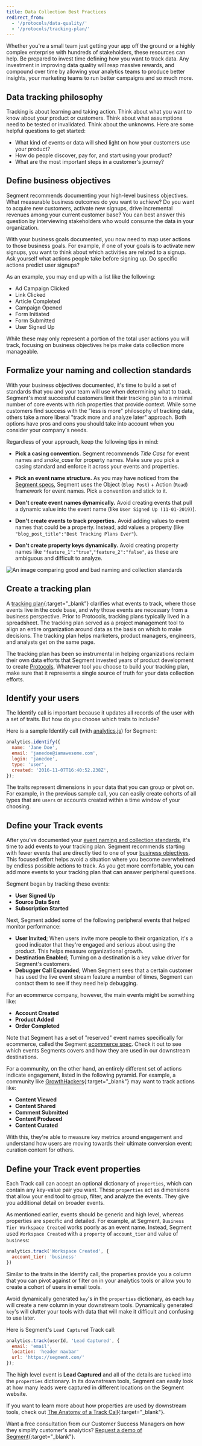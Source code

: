 ```yaml
---
title: Data Collection Best Practices
redirect_from:
  - '/protocols/data-quality/'
  - '/protocols/tracking-plan/'
---
```


 Whether you're a small team just getting your app off the ground or a highly complex enterprise with hundreds of stakeholders, these resources can help. Be prepared to invest time defining how you want to track data. Any investment in improving data quality will reap massive rewards, and compound over time by allowing your analytics teams to produce better insights, your marketing teams to run better campaigns and so much more.

## Data tracking philosophy

Tracking is about learning and taking action. Think about what you want to know about your product or customers. Think about what assumptions need to be tested or invalidated. Think about the unknowns. Here are some helpful questions to get started:

* What kind of events or data will shed light on how your customers use your product?
* How do people discover, pay for, and start using your product?
* What are the most important steps in a customer's journey?

## Define business objectives

Segment recommends documenting your high-level business objectives. What measurable business outcomes do you want to achieve? Do you want to acquire new customers, activate new signups, drive incremental revenues among your current customer base? You can best answer this question by interviewing stakeholders who would consume the data in your organization.

With your business goals documented, you now need to map user actions to those business goals. For example, if one of your goals is to activate new signups, you want to think about which activities are related to a signup. Ask yourself what actions people take before signing up. Do specific actions predict user signups?

As an example, you may end up with a list like the following:

* Ad Campaign Clicked
* Link Clicked
* Article Completed
* Campaign Opened
* Form Initiated
* Form Submitted
* User Signed Up

 While these may only represent a portion of the total user actions you will track, focusing on business objectives helps make data collection more manageable.


## Formalize your naming and collection standards

With your business objectives documented, it's time to build a set of standards that you and your team will use when determining what to track. Segment's most successful customers limit their tracking plan to a minimal number of core events with rich properties that provide context. While some customers find success with the "less is more" philosophy of tracking data, others take a more liberal "track more and analyze later" approach. Both options have pros and cons you should take into account when you consider your company's needs.

Regardless of your approach, keep the following tips in mind:

* **Pick a casing convention.** Segment recommends _Title Case_ for event names and _snake_case_ for property names. Make sure you pick a casing standard and enforce it across your events and properties.

* **Pick an event name structure.** As you may have noticed from the [Segment specs](/docs/connections/spec/semantic/), Segment uses the Object (`Blog Post`) + Action (`Read`) framework for event names. Pick a convention and stick to it.

* **Don't create event names dynamically.** Avoid creating events that pull a dynamic value into the event name (like `User Signed Up (11-01-2019)`).

* **Don't create events to track properties.** Avoid adding values to event names that could be a property. Instead, add values a property (like `"blog_post_title":"Best Tracking Plans Ever"`).

* **Don't create property keys dynamically.** Avoid creating property names like `"feature_1":"true"`,`"feature_2":"false"`, as these are ambiguous and difficult to analyze.

![An image comparing good and bad naming and collection standards](../images/asset_nVdJ3ZyA.png)

## Create a tracking plan

A [tracking plan](https://www.twilio.com/en-us/blog/insights/what-is-a-tracking-plan){:target="_blank”} clarifies what events to track, where those events live in the code base, and why those events are necessary from a business perspective. Prior to Protocols, tracking plans typically lived in a spreadsheet. The tracking plan served as a project management tool to align an entire organization around data as the basis on which to make decisions. The tracking plan helps marketers, product managers, engineers, and analysts get on the same page.

The tracking plan has been so instrumental in helping organizations reclaim their own data efforts that Segment invested years of product development to create [Protocols](/docs/protocols/). Whatever tool you choose to build your tracking plan, make sure that it represents a single source of truth for your data collection efforts.

## Identify your users

The Identify call is important because it updates all records of the user with a set of traits. But how do you choose which traits to include?

Here is a sample Identify call (with [analytics.js](/docs/connections/sources/catalog/libraries/website/javascript/)) for Segment:

```js
analytics.identify({
  name: 'Jane Doe',
  email: 'janedoe@iamawesome.com',
  login: 'janedoe',
  type: 'user',
  created: '2016-11-07T16:40:52.238Z',
});
```

The traits represent dimensions in your data that you can group or pivot on. For example, in the previous sample call, you can easily create cohorts of all types that are `users` or accounts created within a time window of your choosing.

## Define your Track events

After you've documented your [event naming and collection standards](/docs/protocols/tracking-plan/best-practices/#formalize-your-naming-and-collection-standards), it's time to add events to your tracking plan. Segment recommends starting with fewer events that are directly tied to one of your [business objectives](/docs/protocols/tracking-plan/best-practices/#define-business-objectives). This focused effort helps avoid a situation where you become overwhelmed by endless possible actions to track. As you get more comfortable, you can add more events to your tracking plan that can answer peripheral questions.

Segment began by tracking these events:
- **User Signed Up**
- **Source Data Sent**
- **Subscription Started**


Next, Segment added some of the following peripheral events that helped monitor performance:
- **User Invited**;
   When users invite more people to their organization, it's a good indicator that they're engaged and serious about using the product. This helps measure organizational growth.
- **Destination Enabled**;
   Turning on a destination is a key value driver for Segment's customers.
- **Debugger Call Expanded**;
   When Segment sees that a certain customer has used the live event stream feature a number of times, Segment can contact them to see if they need help debugging.


For an ecommerce company, however, the main events might be something like:

- **Account Created**
- **Product Added**
- **Order Completed**


Note that Segment has a set of "reserved" event names specifically for ecommerce, called the Segment [ecommerce spec](https://segment.com/docs/connections/spec/ecommerce/v2). Check it out to see which events Segments covers and how they are used in our downstream destinations.

For a community, on the other hand, an entirely different set of actions indicate engagement, listed in the following pyramid. For example, a community like [GrowthHackers](https://growthhackers.com/){:target="_blank"} may want to track actions like:
- **Content Viewed**
- **Content Shared**
- **Comment Submitted**
- **Content Produced**
- **Content Curated**

With this, they're able to measure key metrics around engagement and understand how users are moving towards their ultimate conversion event: curation content for others.

## Define your Track event properties

Each Track call can accept an optional dictionary of `properties`, which can contain any key-value pair you want. These `properties` act as dimensions that allow your end tool to group, filter, and analyze the events. They give you additional detail on broader events.

As mentioned earlier, events should be generic and high level, whereas properties are specific and detailed. For example, at Segment, `Business Tier Workspace Created` works poorly as an event name. Instead, Segment used `Workspace Created` with a `property` of `account_tier` and value of `business`:

```js
analytics.track('Workspace Created', {
  account_tier: 'business'
})
```

Similar to the traits in the Identify call, the properties provide you a column that you can pivot against or filter on in your analytics tools or allow you to create a cohort of users in email tools.

Avoid dynamically generated `key`'s in the `properties` dictionary, as each `key` will create a new column in your downstream tools. Dynamically generated `key`'s will clutter your tools with data that will make it difficult and confusing to use later.

Here is Segment's `Lead Captured` Track call:

```js
analytics.track(userId, 'Lead Captured', {
  email: 'email',
  location: 'header navbar'
  url: 'https://segment.com/'
});
```

The high level event is **Lead Captured** and all of the details are tucked into the `properties` dictionary. In its downstream tools, Segment can easily look at how many leads were captured in different locations on the Segment website.

If you want to learn more about how properties are used by downstream tools, check out [The Anatomy of a Track Call](https://segment.com/academy/collecting-data/the-anatomy-of-a-track-call/){:target="_blank"}.

Want a free consultation from our Customer Success Managers on how they simplify customer's analytics? [Request a demo of Segment](https://segment.com/contact/demo){:target="_blank"}.
